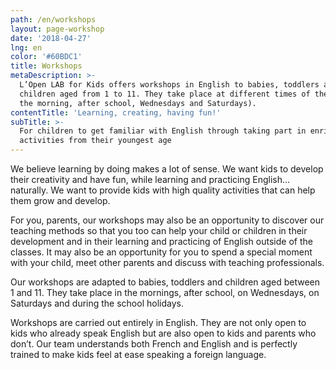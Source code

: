 ```yaml
---
path: /en/workshops
layout: page-workshop
date: '2018-04-27'
lng: en
color: '#60BDC1'
title: Workshops
metaDescription: >-
  L’Open LAB for Kids offers workshops in English to babies, toddlers and
  children aged from 1 to 11. They take place at different times of the day (in
  the morning, after school, Wednesdays and Saturdays).
contentTitle: 'Learning, creating, having fun!'
subTitle: >-
  For children to get familiar with English through taking part in enriching
  activities from their youngest age
---
```


We believe learning by doing makes a lot of sense. We want kids to develop their creativity and have fun, while learning and practicing English… naturally. We want to provide kids with high quality activities that can help them grow and develop. 

For you, parents, our workshops may also be an opportunity to discover our teaching methods so that you too can help your child or children in their development and in their learning and practicing of English outside of the classes. It may also be an opportunity for you to spend a special moment with your child, meet other parents and discuss with teaching professionals.

Our workshops are adapted to babies, toddlers and children aged between 1 and 11. They take place in the mornings, after school, on Wednesdays, on Saturdays and during the school holidays.

Workshops are carried out entirely in English. They are not only open to kids who already speak English but are also open to kids and parents who don’t. Our team understands both French and English and is perfectly trained to make kids feel at ease speaking a foreign language.
